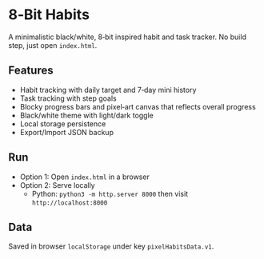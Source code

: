 # 8‑Bit Habits

A minimalistic black/white, 8‑bit inspired habit and task tracker. No build step, just open `index.html`.

## Features
- Habit tracking with daily target and 7‑day mini history
- Task tracking with step goals
- Blocky progress bars and pixel‑art canvas that reflects overall progress
- Black/white theme with light/dark toggle
- Local storage persistence
- Export/Import JSON backup

## Run
- Option 1: Open `index.html` in a browser
- Option 2: Serve locally
  - Python: `python3 -m http.server 8000` then visit `http://localhost:8000`

## Data
Saved in browser `localStorage` under key `pixelHabitsData.v1`.